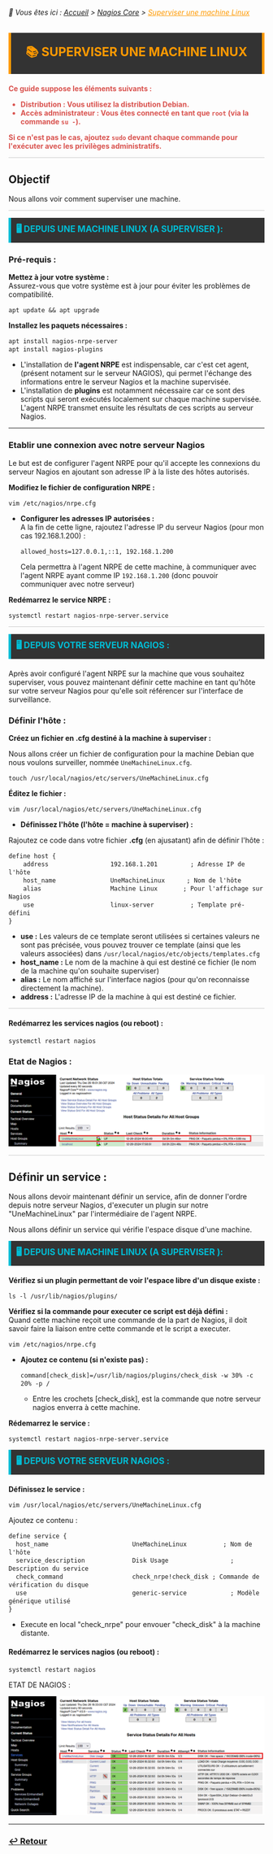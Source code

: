 <link rel="stylesheet" type="text/css" href="../../../assets/css/principal-theme.css">

###### 📂 Vous êtes ici : [Accueil](../../../index.md) > [Nagios Core](../../nagioscore-debian/index.md) > <a href="." style="color: #ff9900; text-decoration: underline;">Superviser une machine Linux</a>


<div style="background-color: #333; color: #fff; border-left: 5px solid #ff9900; border-right: 5px solid #ff9900; padding: 20px 25px; margin-bottom: 20px; text-align: center;">
  <strong style="font-size: 24px; color: #ff9900;">📚 SUPERVISER UNE MACHINE LINUX</strong>
</div>

<!-- Alerte importante concernant la distribution et les droits d'utilisateur -->
<div style="color: #d9534f; font-weight: bold; margin-bottom: 1em;">

  <p>Ce guide suppose les éléments suivants :</p>
  <ul>
    <li><strong>Distribution :</strong> Vous utilisez la distribution <strong>Debian</strong>.</li>
    <li><strong>Accès administrateur :</strong> Vous êtes connecté en tant que <code>root</code> (via la commande <code>su -</code>).</li>
  </ul>
  <p>Si ce n'est pas le cas, ajoutez <code>sudo</code> devant chaque commande pour l'exécuter avec les privilèges administratifs.</p>
</div>

<hr style="border: 1px solid #ccc; height: 1px; background-color: #ccc; border: none;">

## Objectif

Nous allons voir comment superviser une machine.

<hr style="border: 1px solid #ccc; height: 1px; background-color: #ccc; border: none;">


<!-- Section "Depuis votre serveur Nagios" avec un fond sombre, couleurs contrastées et texte clair -->
<div style="background-color: #333; color: #fff; border-left: 5px solid #00bcd4; padding: 10px 10px; margin-bottom: 20px;">
  <strong style="font-size: 17px; color: #00bcd4;">🖥️ DEPUIS UNE MACHINE LINUX (A SUPERVISER ):</strong>
</div>

### Pré-requis :  
**Mettez à jour votre système :**  
Assurez-vous que votre système est à jour pour éviter les problèmes de compatibilité.

```
apt update && apt upgrade
```


**Installez les paquets nécessaires :**  

```
apt install nagios-nrpe-server
apt install nagios-plugins
```
- L'installation de **l'agent NRPE** est indispensable, car c'est cet agent, (présent notament sur le serveur NAGIOS), qui permet l'échange des informations entre le serveur Nagios et la machine supervisée.
- L'installation de **plugins** est notamment nécessaire car ce sont des scripts  qui seront exécutés localement sur chaque machine supervisée. L'agent NRPE transmet ensuite les résultats de ces scripts au serveur Nagios.

---

### Etablir une connexion avec notre serveur Nagios  
Le but est de configurer l'agent NRPE pour qu'il accepte les connexions du serveur Nagios en ajoutant son adresse IP à la liste des hôtes autorisés.

**Modifiez le fichier de configuration NRPE :**  
```
vim /etc/nagios/nrpe.cfg
```

- **Configurer les adresses IP autorisées :**  
  A la fin de cette ligne, rajoutez l'adresse IP du serveur Nagios (pour mon cas 192.168.1.200) : 
  ```
  allowed_hosts=127.0.0.1,::1, 192.168.1.200
  ```

  Cela permettra à l'agent NRPE de cette machine, à communiquer avec l'agent NRPE ayant comme IP `192.168.1.200` (donc pouvoir communiquer avec notre serveur)

**Redémarrez le service NRPE :**  
```
systemctl restart nagios-nrpe-server.service
```

<hr style="border: 1px solid #ccc; height: 1px; background-color: #ccc; border: none;">

<!-- Section "Depuis votre serveur Nagios" avec un fond sombre, couleurs contrastées et texte clair -->
<div style="background-color: #333; color: #fff; border-left: 5px solid #00bcd4; padding: 10px 10px; margin-bottom: 20px;">
  <strong style="font-size: 17px; color: #00bcd4;">🖥️ DEPUIS VOTRE SERVEUR NAGIOS :</strong>
</div>

Après avoir configuré l'agent NRPE sur la machine que vous souhaitez superviser, vous pouvez maintenant définir cette machine en tant qu'hôte sur votre serveur Nagios pour qu'elle soit référencer sur l'interface de surveillance.



### Définir l'hôte :

**Créez un fichier en .cfg destiné à la machine à superviser :**  

Nous allons créer un fichier de configuration pour la machine Debian que nous voulons surveiller, nommée `UneMachineLinux.cfg`.

```
touch /usr/local/nagios/etc/servers/UneMachineLinux.cfg
```

**Éditez le fichier :**  

```
vim /usr/local/nagios/etc/servers/UneMachineLinux.cfg
```

- **Définissez l'hôte (l'hôte = machine à superviser) :**  

Rajoutez ce code dans votre fichier **.cfg** (en ajusatant) afin de définir l'hôte : 

    define host {
        address                 192.168.1.201         ; Adresse IP de l'hôte
        host_name               UneMachineLinux      ; Nom de l'hôte
        alias                   Machine Linux       ; Pour l'affichage sur Nagios
        use                     linux-server          ; Template pré-défini
    }

  - **use :** Les valeurs de ce template seront utilisées si certaines valeurs ne sont pas précisée, vous pouvez trouver ce template (ainsi que les valeurs associées) dans `/usr/local/nagios/etc/objects/templates.cfg`
  - **host_name :** Le nom de la machine à qui est destiné ce fichier (le nom de la machine qu'on souhaite superviser)
  - **alias :** Le nom affiché sur l'interface nagios (pour qu'on reconnaisse directement la machine).
  - **address :** L'adresse IP de la machine à qui est destiné ce fichier.


<hr style="border: 1px solid #ccc; height: 1px; background-color: #ccc; border: none;">

#### Redémarrez les services nagios (ou reboot) :

```
systemctl restart nagios
```

### Etat de Nagios :
![alt text](../images/nagios_host_ok_unemachinelinux.png)

<hr style="border: 1px solid #ccc; height: 1px; background-color: #ccc; border: none;">

## Définir un service :

Nous allons devoir maintenant définir un service, afin de donner l'ordre depuis notre serveur Nagios, d'executer un plugin sur notre "UneMachineLinux" par l'intermédiaire de l'agent NRPE.

Nous allons définir un service qui vérifie l'espace disque d'une machine.

<!-- Section "Depuis votre serveur Nagios" avec un fond sombre, couleurs contrastées et texte clair -->
<div style="background-color: #333; color: #fff; border-left: 5px solid #00bcd4; padding: 10px 10px; margin-bottom: 20px;">
  <strong style="font-size: 17px; color: #00bcd4;">🖥️ DEPUIS UNE MACHINE LINUX (A SUPERVISER ):</strong>
</div>

**Vérifiez si un plugin permettant de voir l'espace libre d'un disque existe :**

```
ls -l /usr/lib/nagios/plugins/
```

**Vérifiez si la commande pour executer ce script est déjà défini :**    
Quand cette machine reçoit une commande de la part de Nagios, il doit savoir faire la liaison entre cette commande et le script a executer.

```
vim /etc/nagios/nrpe.cfg
```
- **Ajoutez ce contenu (si n'existe pas) :**  
  ```
  command[check_disk]=/usr/lib/nagios/plugins/check_disk -w 30% -c 20% -p /
  ```
  - Entre les crochets [check_disk], est la commande que notre serveur nagios enverra à cette machine.

**Rédemarrez le service :**

```
systemctl restart nagios-nrpe-server.service
```

<!-- Section "Depuis votre serveur Nagios" avec un fond sombre, couleurs contrastées et texte clair -->
<div style="background-color: #333; color: #fff; border-left: 5px solid #00bcd4; padding: 10px 10px; margin-bottom: 20px;">
  <strong style="font-size: 17px; color: #00bcd4;">🖥️ DEPUIS VOTRE SERVEUR NAGIOS :</strong>
</div>

**Définissez le service  :**  

```
vim /usr/local/nagios/etc/servers/UneMachineLinux.cfg
```

Ajoutez ce contenu :
  ```
  define service {
    host_name                       UneMachineLinux          ; Nom de l'hôte
    service_description             Disk Usage                 ; Description du service
    check_command                   check_nrpe!check_disk ; Commande de vérification du disque
    use                             generic-service            ; Modèle générique utilisé
  }
  ```
- Execute en local "check_nrpe" pour envouer "check_disk" à la machine distante.


#### Redémarrez le services nagios (ou reboot) :

```
systemctl restart nagios
```

ETAT DE NAGIOS : 

![alt text](../images/nagios_services_ok_unemachinelinux.png)

---

### **[↩️ Retour](../index.md)**